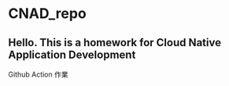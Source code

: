 # CNAD_repo
## Hello. This is a homework for Cloud Native Application Development

Github Action 作業
